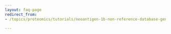 ```yaml
---
layout: faq-page
redirect_from:
- /topics/proteomics/tutorials/neoantigen-1b-non-reference-database-generation/faqs/index.md

---
```

